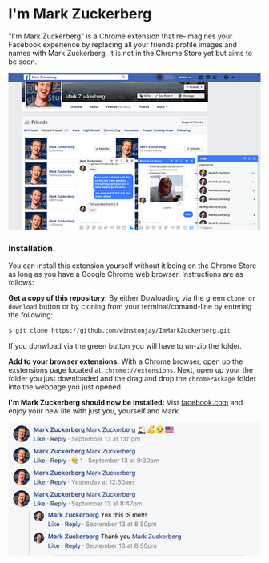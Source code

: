 # I'm Mark Zuckerberg

"I'm Mark Zuckerberg" is a Chrome extension that re-imagines your
Facebook experience by replacing all your friends profile images and names 
with Mark Zuckerberg. It is not in the Chrome Store yet but aims to be soon.

![Preview Image 1](img/preview1.jpg)

### Installation.

You can install this extension yourself without it being on the Chrome Store as long as you have a 
Google Chrome web browser. Instructions are as follows:

**Get a copy of this repository:** By either Dowloading via the green `clone or download` button or by cloning from your terminal/comand-line by entering the following:

```bash
$ git clone https://github.com/winstonjay/ImMarkZuckerberg.git
```

If you donwload via the green button you will have to un-zip the folder.

**Add to your browser extensions:** With a Chrome browser, open up the exstensions page located at: `chrome://extensions`. Next, open up your the folder you just downloaded and the 
drag and drop the `chromePackage` folder into the webpage you just opened. 

**I'm Mark Zuckerberg should now be installed:** Vist [facebook.com](https://www.facebook.com/) and 
enjoy your new life with just you, yourself and Mark.

![Preview Image 2](img/preview2.jpg)